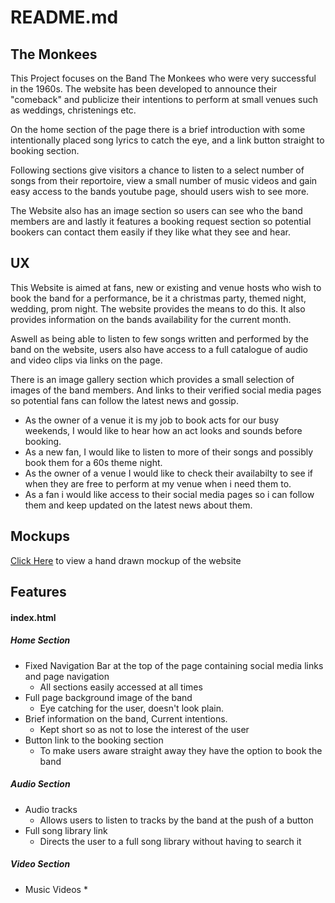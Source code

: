 # README.md

## The Monkees

This Project focuses on the Band The Monkees who were very successful in the 1960s.
The website has been developed to announce their "comeback" and publicize their intentions to perform at small venues such as weddings, christenings etc.

On the home section of the page there is a brief introduction with some intentionally placed song lyrics to catch the eye, and a link button straight to booking section.

Following sections give visitors a chance to listen to a select number of songs from their reportoire, view a small number of music videos and gain easy access to the bands youtube page, should users wish to see more.

The Website also has an image section so users can see who the band members are and lastly it features a booking request section so potential bookers can contact them easily if they like what they see and hear.

## UX

This Website is aimed at fans, new or existing and venue hosts who wish to book the band for a performance, be it a christmas party, themed night, wedding, prom night.
The website provides the means to do this. It also provides information on the bands availability for the current month.

Aswell as being able to listen to few songs written and performed by the band on the website, users also have access to a full catalogue of audio and video clips via links on the page.

There is an image gallery section which provides a small selection of images of the band members. And links to their verified social media pages so potential fans can follow the latest news and gossip.

* As the owner of a venue it is my job to book acts for our busy weekends, I would like to hear how an act looks and sounds before booking.
* As a new fan, I would like to listen to more of their songs and possibly book them for a 60s theme night.
* As the owner of a venue I would like to check their availabilty to see if when they are free to perform at my venue when i need them to.
* As a fan i would like access to their social media pages so i can follow them and keep updated on the latest news about them.

## Mockups

[Click Here]() to view a hand drawn mockup of the website

## Features

#### index.html

##### Home Section
* Fixed Navigation Bar at the top of the page containing social media links and page navigation 
  * All sections easily accessed at all times
* Full page background image of the band
  * Eye catching for the user, doesn't look plain.
* Brief information on the band, Current intentions.
  * Kept short so as not to lose the interest of the user
* Button link to the booking section
  * To make users aware straight away they have the option to book the band

##### Audio Section
* Audio tracks
  * Allows users to listen to tracks by the band at the push of a button
* Full song library link
  * Directs the user to a full song library without having to search it

##### Video Section
* Music Videos
  * 